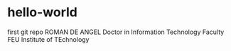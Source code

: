 # hello-world
first git repo
ROMAN DE ANGEL
Doctor in Information Technology
Faculty FEU Institute of TEchnology
